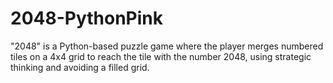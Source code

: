 # 2048-PythonPink
"2048" is a Python-based puzzle game where the player merges numbered tiles on a 4x4 grid to reach the tile with the number 2048, using strategic thinking and avoiding a filled grid.
